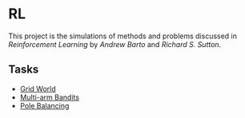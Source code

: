 # RL

This project is the simulations of methods and problems discussed in _Reinforcement Learning_ by _Andrew Barto_ and _Richard S. Sutton_.

## Tasks

- [Grid World](./rl/tasks/grid_world/README.md)
- [Multi-arm Bandits](./rl/tasks/multi_arm_bandit/README.md)
- [Pole Balancing](./rl/tasks/pole_balancing/README.md)
